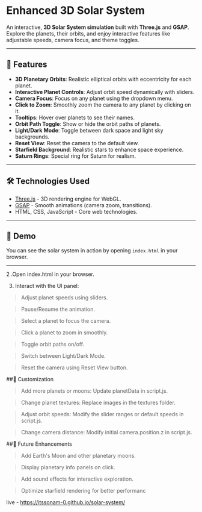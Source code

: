 # Enhanced 3D Solar System

An interactive, **3D Solar System simulation** built with **Three.js** and **GSAP**. Explore the planets, their orbits, and enjoy interactive features like adjustable speeds, camera focus, and theme toggles.

---

## 🌟 Features

- **3D Planetary Orbits**: Realistic elliptical orbits with eccentricity for each planet.
- **Interactive Planet Controls**: Adjust orbit speed dynamically with sliders.
- **Camera Focus**: Focus on any planet using the dropdown menu.
- **Click to Zoom**: Smoothly zoom the camera to any planet by clicking on it.
- **Tooltips**: Hover over planets to see their names.
- **Orbit Path Toggle**: Show or hide the orbit paths of planets.
- **Light/Dark Mode**: Toggle between dark space and light sky backgrounds.
- **Reset View**: Reset the camera to the default view.
- **Starfield Background**: Realistic stars to enhance space experience.
- **Saturn Rings**: Special ring for Saturn for realism.

---

## 🛠️ Technologies Used

- [Three.js](https://threejs.org/) - 3D rendering engine for WebGL.
- [GSAP](https://greensock.com/gsap/) - Smooth animations (camera zoom, transitions).
- HTML, CSS, JavaScript - Core web technologies.

---

## 🎨 Demo

You can see the solar system in action by opening `index.html` in your browser.

---

2  .Open index.html in your browser.

3. Interact with the UI panel:
 > Adjust planet speeds using sliders.

>Pause/Resume the animation.

>Select a planet to focus the camera.

>Click a planet to zoom in smoothly.

>Toggle orbit paths on/off.

>Switch between Light/Dark Mode.

>Reset the camera using Reset View button.

 ##🔧 Customization

>Add more planets or moons: Update planetData in script.js.

>Change planet textures: Replace images in the textures folder.

>Adjust orbit speeds: Modify the slider ranges or default speeds in script.js.

>Change camera distance: Modify initial camera.position.z in script.js.

##🎯 Future Enhancements

>Add Earth's Moon and other planetary moons.

>Display planetary info panels on click.

>Add sound effects for interactive exploration.

>Optimize starfield rendering for better performanc

live - https://itssonam-0.github.io/solar-system/

